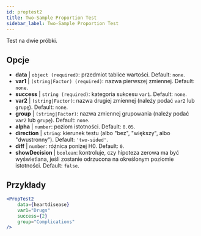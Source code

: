 ```yaml
---
id: proptest2
title: Two-Sample Proportion Test
sidebar_label: Two-Sample Proportion Test
---
```


Test na dwie próbki.

## Opcje

* __data__ | `object (required)`: przedmiot tablice wartości. Default: `none`.
* __var1__ | `(string|Factor) (required)`: nazwa pierwszej zmiennej. Default: `none`.
* __success__ | `string (required)`: kategoria sukcesu `var1`. Default: `none`.
* __var2__ | `(string|Factor)`: nazwa drugiej zmiennej (należy podać `var2` lub `grupę`). Default: `none`.
* __group__ | `(string|Factor)`: nazwa zmiennej grupowania (należy podać `var2` lub `grupę`). Default: `none`.
* __alpha__ | `number`: poziom istotności. Default: `0.05`.
* __direction__ | `string`: kierunek testu (albo "bez", "większy", albo "dwustronny"). Default: `'two-sided'`.
* __diff__ | `number`: różnica poniżej H0. Default: `0`.
* __showDecision__ | `boolean`: kontroluje, czy hipoteza zerowa ma być wyświetlana, jeśli zostanie odrzucona na określonym poziomie istotności. Default: `false`.


## Przykłady

```jsx live
<PropTest2
    data={heartdisease} 
    var1="Drugs"
    success={2}
    group="Complications"
/>
```

